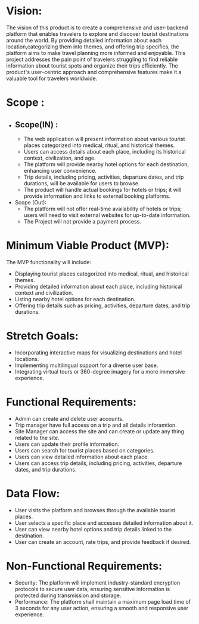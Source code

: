 # Vision:
The vision of this product is to create a comprehensive and user-backend platform
that enables travelers to explore and discover tourist destinations around the world.
By providing detailed information about each location,categorizing them into themes, and offering trip specifics, 
the platform aims to make travel planning more informed and enjoyable. This project addresses the pain point 
of travelers struggling to find reliable information about tourist spots and organize their trips efficiently.
The product's user-centric approach and comprehensive features make it a valuable tool for travelers worldwide.

# Scope : 
  - ## Scope(IN) : 
    - The web application will present information about various tourist places categorized into medical, ritual, and historical themes.
    - Users can access details about each place, including its historical context, civilization, and age.
    - The platform will provide nearby hotel options for each destination, enhancing user convenience.
    - Trip details, including pricing, activities, departure dates, and trip durations, will be available for users to browse.
    - The product will handle actual bookings for hotels or trips; it will provide information and links to external booking platforms.
  - Scope (Out):
     - The platform will not offer real-time availability of hotels or trips; users will need to visit external websites for up-to-date information.
     - The Project will not provide a payment process.
# Minimum Viable Product (MVP):
The MVP functionality will include:

- Displaying tourist places categorized into medical, ritual, and historical themes.
- Providing detailed information about each place, including historical context and civilization.
- Listing nearby hotel options for each destination.
- Offering trip details such as pricing, activities, departure dates, and trip durations.   

# Stretch Goals:

- Incorporating interactive maps for visualizing destinations and hotel locations.
- Implementing multilingual support for a diverse user base.
- Integrating virtual tours or 360-degree imagery for a more immersive experience.

# Functional Requirements:
- Admin can create and delete user accounts.
- Trip manager have full access on  a trip and all details inforamtion.
- Site Manager can access the site and can create or update any thing related to the site.
- Users can update their profile information.
- Users can search for tourist places based on categories.
- Users can view detailed information about each place.
- Users can access trip details, including pricing, activities, departure dates, and trip durations.

# Data Flow:
- User visits the platform and browses through the available tourist places.
- User selects a specific place and accesses detailed information about it.
- User can view nearby hotel options and trip details linked to the destination.
- User can create an account, rate trips, and provide feedback if desired.
# Non-Functional Requirements:
- Security: The platform will implement industry-standard encryption protocols to secure user data, ensuring sensitive information is protected during transmission and storage.
- Performance: The platform shall maintain a maximum page load time of 3 seconds for any user action, ensuring a smooth and responsive user experience.
